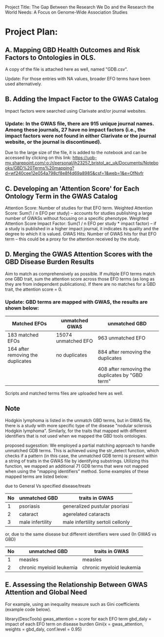 Project Title: The Gap Between the Research We Do and the Research the World Needs: A Focus on Genome-Wide Association Studies

# Project Plan:

## A. Mapping GBD Health Outcomes and Risk Factors to Ontologies in OLS. 
A copy of the file is attached here as well, named "GDB.csv".

Update: For those entries with NA values, broader EFO terms have been used alternatively.



## B. Adding the Impact Factor to the GWAS Catalog
Impact factors were searched using Clarivate and/or journal websites.

### Update: In the GWAS file, there are 915 unique journal names. Among these journals, 27 have no impact factors (i.e., the impact factors were not found in either Clarivate or the journal website, or the journal is discontinued).

Due to the large size of the file, it is added to the notebook and can be accessed by clicking on this link:
https://uob-my.sharepoint.com/:o:/r/personal/ih23257_bristol_ac_uk/Documents/Notebooks/GBD%20Terms%20mapping?d=wf240cee12e054a798cf8e8f4d69a8985&csf=1&web=1&e=OfNvfr


## C. Developing an 'Attention Score' for Each Ontology Term in the GWAS Catalog
Attention Score: Number of studies for that EFO term.
Weighted Attention Score: Sum(1 / n EFO per study) – accounts for studies publishing a large number of GWASs without focusing on a specific phenotype.
Weighted Attention Score Impact Factor: Sum(1 / n EFO per study * impact factor) – if a study is published in a higher impact journal, it indicates its quality and the degree to which it is valued.
GWAS Hits: Number of GWAS hits for that EFO term – this could be a proxy for the attention received by the study.


## D. Merging the GWAS Attention Scores with the GBD Disease Burden Results
Aim to match as comprehensively as possible.
If multiple EFO terms match one GBD trait, sum the attention score across those EFO terms (as long as they are from independent publications).
If there are no matches for a GBD trait, the attention score = 0.

### Update: GBD terms are mapped with GWAS, the results are shown below:



|            Matched EFOs           | unmatched GWAS      |             unmatched GBD                      |
| --------------------------------- | ------------------- | ---------------------------------------------- |
| 183 matched EFOs                  | 15074 unmatched EFO | 963 unmatched EFO                              |
| 164 after removing the duplicates | no duplicates       | 884 after removing the duplicates              |
|                                   |                     | 408 after removing the duplicates by "GBD term"|

Scripts and matched terms files are uploaded here as well.

## Note
Hodgkin lymphoma is listed in the unmatch GBD terms, but in GWAS file, there is a study with more specific type of the disease "nodular sclerosis Hodgkin lymphoma". Similarly, for the traits that mapped with different identifiers that is not used when we mapped the GBD tools ontologies. 

proposed sugesstion: 
We employed a partial matching approach to handle unmatched GDB terms. This is achieved using the str_detect function, which checks if a pattern (in this case, the unmatched GDB term) is present within a string of traits in the GWAS file by identifying substrings. Utilizing this function, we mapped an additional 71 GDB terms that were not mapped when using the "mapping identifiers" method. Some examples of these mapped terms are listed below:

due to General Vs specified disease/treats

| No  | unmatched GBD       |             traits in GWAS                     |
| --- | ------------------- | ---------------------------------------------- |
| 1   | psoriasis           | generalized pustular psoriasi                  |
| 2   | cataract            | agerelated cataracts                           |
| 3   | male infertility    | male infertility sertoli cellonly              |


or, due to the same disease but different identifiers were used (In GWAS vs GBD)

| No  | unmatched GBD            |             traits in GWAS                     |
| --- | ------------------------ | ---------------------------------------------- |
| 1   | measles                  | measles                                        |
| 2   | chronic myeloid leukemia | chronic myeloid leukemia                       |













## E. Assessing the Relationship Between GWAS Attention and Global Need
For example, using an inequality measure such as Gini coefficients (example code below).

library(DescTools)
gwas_attention = score for each EFO term
gbd_daly = impact of each EFO term on disease burden
Gini(x = gwas_attention, weights = gbd_daly, conf.level = 0.95)

